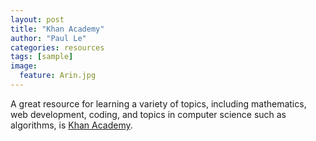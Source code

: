 ```yaml
---
layout: post
title: "Khan Academy"
author: "Paul Le"
categories: resources
tags: [sample]
image:
  feature: Arin.jpg
---
```


A great resource for learning a variety of topics, including mathematics, web development, coding, and topics in computer science such as algorithms, is [Khan Academy](https://www.khanacademy.org/).
